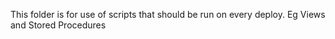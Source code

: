 This folder is for use of scripts that should be run on every deploy. Eg Views and Stored Procedures 